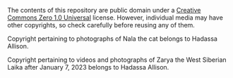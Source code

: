 The contents of this repository are public domain under a [Creative Commons Zero 1.0 Universal](https://creativecommons.org/publicdomain/zero/1.0/) license.
However, individual media may have other copyrights, so check carefully before reusing any of them.

Copyright pertaining to photographs of Nala the cat belongs to Hadassa Allison.

Copyright pertaining to videos and photographs of Zarya the West Siberian Laika after January 7, 2023 belongs to Hadassa Allison.
